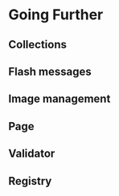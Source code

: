 # Going Further

## Collections

## Flash messages

## Image management

## Page

## Validator

## Registry
